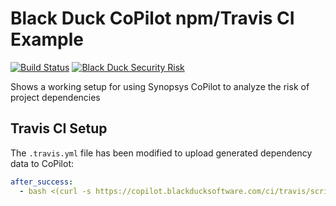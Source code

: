 # Black Duck CoPilot npm/Travis CI Example

[![Build Status](https://travis-ci.org/BlackDuckCoPilot/example-npm-travis.svg?branch=master)](https://travis-ci.org/BlackDuckCoPilot/example-npm-travis) [![Black Duck Security Risk](https://copilot.blackducksoftware.com/github/repos/BlackDuckCoPilot/example-npm-travis/branches/test/badge-risk.svg)](https://copilot.blackducksoftware.com/github/repos/BlackDuckCoPilot/example-npm-travis/branches/test)

Shows a working setup for using Synopsys CoPilot to analyze the risk of project dependencies

## Travis CI Setup
The `.travis.yml` file has been modified to upload generated dependency data to CoPilot:

```yaml
after_success:
  - bash <(curl -s https://copilot.blackducksoftware.com/ci/travis/scripts/upload)
```

